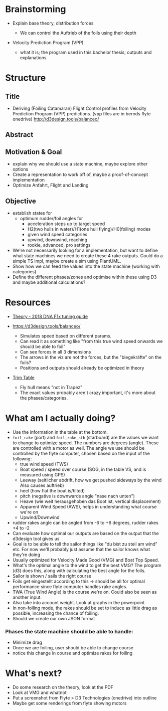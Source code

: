 # Brainstorming
- Explain base theory, distribution forces
    - We can control the Auftrieb of the foils using their depth
    
- Velocity Prediction Program (VPP) 
    - what it is; the program used in this bachelor thesis; outputs and explanations

# Structure

## Title
- Deriving (Foiling Catamaran) Flight Control profiles from Velocity Prediction Program (VPP) predictions.
(vpp files are in bernds flyte onedrive)
http://d3design.tools/balanceo/
## Abstract

## Motivation & Goal
- explain why we should use a state machine, maybe explore other options
- Create a representation to work off of, maybe a proof-of-concept implementation
- Optimize Anfahrt, Flight and Landing
## Objective
- establish states for 
    - optimum rudder/foil angles for 
        - acceleration steps up to target speed 
        - H2(two hulls in water)/H1(one hull flying)/H0(foiling) modes
        - given wind speed categories
        - upwind, downwind, reaching 
        - rookie, advanced, pro settings
- We're not necessarily looking for a implementation, but want to define what state machines we need to create these 4 rake outputs. Could do a simple TS impl, maybe create a sim using PlantUML.
- Show how we can feed the values into the state machine (working with categories)
- Define the different phases/zones and optimise within these using D3 and maybe additional calculations?

# Resources
- [Theory - 2018 DNA F1x tuning guide](https://onedrive.live.com/view.aspx?resid=B506CCB9E94B8A79%21232114)
- https://d3design.tools/balanceo/
    - Simulates speed based on different params.
    - Can read it as something like "from this true wind speed onwards we should be able to foil"
    - Can see forces in all 3 dimensions
    - The arrows in the viz are not the forces, but the "biegekräfte" on the foils?
    - Positions and outputs should already be optimized in theory

- [Trim Table](https://onedrive.live.com/edit.aspx?resid=B506CCB9E94B8A79!413923&cid=b506ccb9e94b8a79&CT=1740235105645&OR=ItemsView)
    - Fly hull means "not in Trapez"
    - The exact values probably aren't crazy important, it's more about the phases/categories.


# What am I actually doing?
- Use the information in the table at the bottom.
- `foil_rake` (port) and `foil_rake_stb` (starboard) are the values we want to change to optimize speed. The numbers are degrees (angle).  These are controlled with a motor as well. The angle we use should be controlled by the flyte computer, chosen based on the input of the followng: 
    - true wind speed (TWS)
    - Boat speed / speed over course (SOG, in the table VS, and is measured using GPS)
    - Leeway (seitlicher abdrift, how we get pushed sideways by the wind Also causes auftrieb)
    - heel (how flat the boat is/tilted)
    - pitch (negative is downwards angle "nase nach unten")
    - Heave (wie weit herausgehoben das Boot ist, vertical displacement)
    - Apparent Wind Speed (AWS), helps in understanding what course we're on
    - Upwind/Downwind
- rudder rakes angle can be angled from -6 to +6 degrees, rudder rakes +4 to -2
- Can evaluate how optimal our outputs are based on the output that the d3design tool gives us
- Goal is to be able to tell the sailor things like "du bist zu steil am wind" etc. For now we'll probably just assume that the sailor knows what they're doing
- Usually optimized for Velocity Made Good (VMG) and Boat Top Speed.
- What's the optimal angle to the wind to get the best VMG? The program (d3) does this, along with calculating the best angle for the foils.
- Sailor is shown / sails the right course
- Foils get eingestellt according to this -> should be all for optimal performance since flyte computer handles rake angles.
- TWA (True Wind Angle) is the course we're on. Could also be seen as another input.
- Also take into account weight. Look at graphs in the powerpoint
- In non-foiling mode, the rakes should be set to induce as little drag as possible, increasing the chance of foiling.
- Should we create our own JSON format 

### Phases the state machine should be able to handle:
- Minimize drag
- Once we are foiling, user should be able to change course
- notice this change in course and optimize rakes for foiling

# What's next?
- Do some research on the theory, look at the PDF
- Look at VMG and whatnot
- Put a screenshot from Flyte > D3 Technologies (onedrive) into outline
- Maybe get some renderings from flyte showing motors